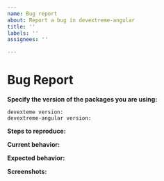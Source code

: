 ```yaml
---
name: Bug report
about: Report a bug in devextreme-angular
title: ''
labels: ''
assignees: ''

---
```


<!-- Before submitting an issue, please consult our docs (https://github.com/DevExpress/devextreme-angular#angular-ui-and-visualization-components-based-on-devextreme-widgets) and (https://js.devexpress.com/Documentation/Guide/Getting_Started/Widget_Basics_-_Angular/Create_and_Configure_a_Widget/)-->

<!-- Please do not submit support requests or "How to" questions here. Instead, please use Support center (https://www.devexpress.com/Support/Center/Question/Create) -->

# Bug Report

<!--To help us process the issue more efficiently, please provide the following information -->

**Specify the version of the packages you are using:**

    devexteme version:
    devextreme-angular version:

**Steps to reproduce:**
 <!-- If you are able to illustrate the bug or feature request with an example, please provide a sample application. You can use:
 - A sample application via GitHub
 - StackBlitz (https://stackblitz.com)
 - Plunker (http://plnkr.co/edit/cpeRJs?p=preview) -->

**Current behavior:**
<!-- Describe how the bug manifests. -->

**Expected behavior:**
<!-- A clear and concise description of what you expected to happen. -->

**Screenshots:**
<!-- If applicable, add screenshots to help explain your problem. -->
